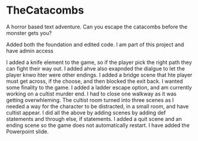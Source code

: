 # TheCatacombs
A horror based text adventure. Can you escape the catacombs before the monster gets you?

Added both the foundation and edited code.
I am part of this project and have admin access

I added a knife element to the game, so if the player pick the right path they can fight their way out.
I added ahve also exapnded the dialgue to let the player knwo hter were other endings.
I added a bridge scene that hte player must get across, if the choose, and then blocked the exit back. I wanted some finality to the game.
I added a ladder escape option, and am currently working on a cultist murder end. I had to close one walkway as it was getting overwhleming.
The cultist room turned into three scenes as I needed a way for the character to be distracted, in a small room, and have cultist appear.
I did all the above by adding scenes by adding def statements and through else, if statements. 
I added a quit scene and an ending scene so the game does not automatically restart.
I have added the Powerpoint slide.
